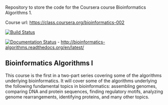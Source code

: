 Repository to store the code for the Coursera course Bioinformatics Algorithms 1.

Course url: https://class.coursera.org/bioinformatics-002

[![Build Status](https://travis-ci.org/guillermo-carrasco/bioinformatics_algorithms.svg?branch=master)](https://travis-ci.org/guillermo-carrasco/bioinformatics_algorithms)

[![Documentation Status](https://readthedocs.org/projects/bioinformatics-algorithms/badge/?version=latest)](https://readthedocs.org/projects/bioinformatics-algorithms/?badge=latest) - http://bioinformatics-algorithms.readthedocs.org/en/latest/


## Bioinformatics Algorithms I
This course is the first in a two-part series covering some of the algorithms underlying bioinformatics. 
It will cover some of the algorithms underlying the following fundamental topics in bioinformatics: 
assembling genomes, comparing DNA and protein sequences, finding regulatory motifs, 
analyzing genome rearrangements, identifying proteins, and many other topics.
